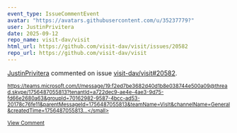 ```yaml
---
event_type: IssueCommentEvent
avatar: "https://avatars.githubusercontent.com/u/35237779?"
user: JustinPrivitera
date: 2025-09-12
repo_name: visit-dav/visit
html_url: https://github.com/visit-dav/visit/issues/20582
repo_url: https://github.com/visit-dav/visit
---
```


<a href='https://github.com/JustinPrivitera' target='_blank'>JustinPrivitera</a> commented on issue <a href='https://github.com/visit-dav/visit/issues/20582' target='_blank'>visit-dav/visit#20582</a>.

<small>https://teams.microsoft.com/l/message/19:f2ed7be3682d40d1b8e038744e500a09@thread.skype/1756487055813?tenantId=a722dec9-ae4e-4ae3-9d75-fd66e2680a63&groupId=70162982-9587-4bcc-ad53-20178c76fe11&parentMessageId=1756487055813&teamName=VisIt&channelName=General&createdTime=1756487055813...</small>

<a href='https://github.com/visit-dav/visit/issues/20582' target='_blank'>View Comment</a>